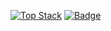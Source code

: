 [![Top Stack](https://widget.realdeveloper.pro/api/top?stack=C#,JavaScript)](https://github.com/DMorillo99)
[![Badge](https://widget.realdeveloper.pro/api/badge?title=Languages&badges=C#,JavaScript,React,Redux)](https://github.com/DMorillo99)
